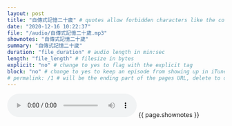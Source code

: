 ```yaml
---
layout: post
title: "自傳式記憶二十歲" # quotes allow forbidden characters like the colon
date: "2020-12-16 10:22:37"
file: "/audio/自傳式記憶二十歲.mp3"
shownotes: "自傳式記憶二十歲"
summary: "自傳式記憶二十歲"
duration: "file_duration" # audio length in min:sec
length: "file_length" # filesize in bytes
explicit: "no" # change to yes to flag with the explicit tag
block: "no" # change to yes to keep an episode from showing up in iTunes
# permalink: /1 # will be the ending part of the pages URL, delete to default to the title
---
```


<audio controls>
<source src="{{site.url}}{{site.baseurl}}{{ page.file }}" type="audio/x-mp3">
Your browser does not support the audio element.
</audio>
{{ page.shownotes }}
